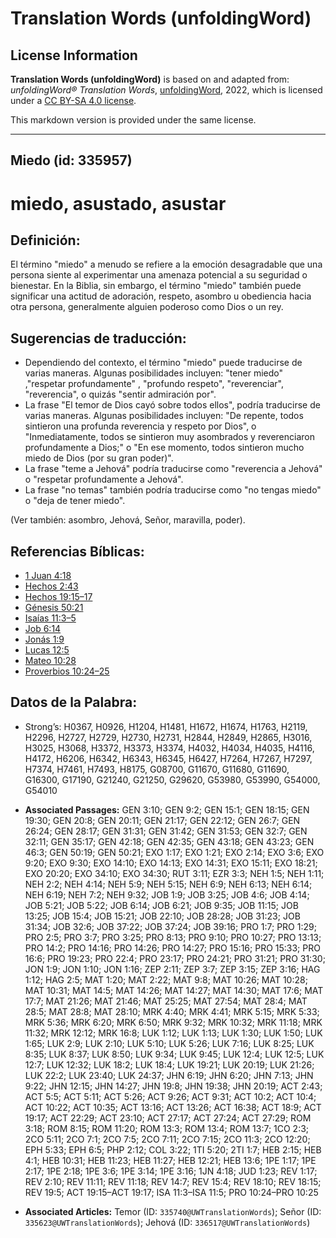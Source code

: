 # Translation Words (unfoldingWord)

## License Information

**Translation Words (unfoldingWord)** is based on and adapted from: _unfoldingWord® Translation Words_, [unfoldingWord](https://unfoldingword.org/utw), 2022, which is licensed under a [CC BY-SA 4.0 license](https://creativecommons.org/licenses/by-sa/4.0/legalcode.en).

This markdown version is provided under the same license.



--------------------------------

## Miedo (id: 335957)

miedo, asustado, asustar
========================

Definición:
-----------

El término "miedo" a menudo se refiere a la emoción desagradable que una persona siente al experimentar una amenaza potencial a su seguridad o bienestar. En la Biblia, sin embargo, el término "miedo" también puede significar una actitud de adoración, respeto, asombro u obediencia hacia otra persona, generalmente alguien poderoso como Dios o un rey.

Sugerencias de traducción:
--------------------------

* Dependiendo del contexto, el término "miedo" puede traducirse de varias maneras. Algunas posibilidades incluyen: "tener miedo" ,"respetar profundamente" , "profundo respeto", "reverenciar", "reverencia", o quizás "sentir admiración por".
* La frase "El temor de Dios cayó sobre todos ellos", podría traducirse de varias maneras. Algunas posibilidades incluyen: "De repente, todos sintieron una profunda reverencia y respeto por Dios", o "Inmediatamente, todos se sintieron muy asombrados y reverenciaron profundamente a Dios;" o "En ese momento, todos sintieron mucho miedo de Dios (por su gran poder)".
* La frase "teme a Jehová" podría traducirse como "reverencia a Jehová" o "respetar profundamente a Jehová".
* La frase "no temas" también podría traducirse como "no tengas miedo" o "deja de tener miedo".

(Ver también: asombro, Jehová, Señor, maravilla, poder).

Referencias Bíblicas:
---------------------

* [1 Juan 4:18](https://ref.ly/1John4:18)
* [Hechos 2:43](https://ref.ly/Acts2:43)
* [Hechos 19:15–17](https://ref.ly/Acts19:15-Acts19:17)
* [Génesis 50:21](https://ref.ly/Gen50:21)
* [Isaías 11:3–5](https://ref.ly/Isa11:3-Isa11:5)
* [Job 6:14](https://ref.ly/Job6:14)
* [Jonás 1:9](https://ref.ly/Jonah1:9)
* [Lucas 12:5](https://ref.ly/Luke12:5)
* [Mateo 10:28](https://ref.ly/Matt10:28)
* [Proverbios 10:24–25](https://ref.ly/Prov10:24-Prov10:25)

Datos de la Palabra:
--------------------

* Strong’s: H0367, H0926, H1204, H1481, H1672, H1674, H1763, H2119, H2296, H2727, H2729, H2730, H2731, H2844, H2849, H2865, H3016, H3025, H3068, H3372, H3373, H3374, H4032, H4034, H4035, H4116, H4172, H6206, H6342, H6343, H6345, H6427, H7264, H7267, H7297, H7374, H7461, H7493, H8175, G08700, G11670, G11680, G11690, G16300, G17190, G21240, G21250, G29620, G53980, G53990, G54000, G54010

* **Associated Passages:** GEN 3:10; GEN 9:2; GEN 15:1; GEN 18:15; GEN 19:30; GEN 20:8; GEN 20:11; GEN 21:17; GEN 22:12; GEN 26:7; GEN 26:24; GEN 28:17; GEN 31:31; GEN 31:42; GEN 31:53; GEN 32:7; GEN 32:11; GEN 35:17; GEN 42:18; GEN 42:35; GEN 43:18; GEN 43:23; GEN 46:3; GEN 50:19; GEN 50:21; EXO 1:17; EXO 1:21; EXO 2:14; EXO 3:6; EXO 9:20; EXO 9:30; EXO 14:10; EXO 14:13; EXO 14:31; EXO 15:11; EXO 18:21; EXO 20:20; EXO 34:10; EXO 34:30; RUT 3:11; EZR 3:3; NEH 1:5; NEH 1:11; NEH 2:2; NEH 4:14; NEH 5:9; NEH 5:15; NEH 6:9; NEH 6:13; NEH 6:14; NEH 6:19; NEH 7:2; NEH 9:32; JOB 1:9; JOB 3:25; JOB 4:6; JOB 4:14; JOB 5:21; JOB 5:22; JOB 6:14; JOB 6:21; JOB 9:35; JOB 11:15; JOB 13:25; JOB 15:4; JOB 15:21; JOB 22:10; JOB 28:28; JOB 31:23; JOB 31:34; JOB 32:6; JOB 37:22; JOB 37:24; JOB 39:16; PRO 1:7; PRO 1:29; PRO 2:5; PRO 3:7; PRO 3:25; PRO 8:13; PRO 9:10; PRO 10:27; PRO 13:13; PRO 14:2; PRO 14:16; PRO 14:26; PRO 14:27; PRO 15:16; PRO 15:33; PRO 16:6; PRO 19:23; PRO 22:4; PRO 23:17; PRO 24:21; PRO 31:21; PRO 31:30; JON 1:9; JON 1:10; JON 1:16; ZEP 2:11; ZEP 3:7; ZEP 3:15; ZEP 3:16; HAG 1:12; HAG 2:5; MAT 1:20; MAT 2:22; MAT 9:8; MAT 10:26; MAT 10:28; MAT 10:31; MAT 14:5; MAT 14:26; MAT 14:27; MAT 14:30; MAT 17:6; MAT 17:7; MAT 21:26; MAT 21:46; MAT 25:25; MAT 27:54; MAT 28:4; MAT 28:5; MAT 28:8; MAT 28:10; MRK 4:40; MRK 4:41; MRK 5:15; MRK 5:33; MRK 5:36; MRK 6:20; MRK 6:50; MRK 9:32; MRK 10:32; MRK 11:18; MRK 11:32; MRK 12:12; MRK 16:8; LUK 1:12; LUK 1:13; LUK 1:30; LUK 1:50; LUK 1:65; LUK 2:9; LUK 2:10; LUK 5:10; LUK 5:26; LUK 7:16; LUK 8:25; LUK 8:35; LUK 8:37; LUK 8:50; LUK 9:34; LUK 9:45; LUK 12:4; LUK 12:5; LUK 12:7; LUK 12:32; LUK 18:2; LUK 18:4; LUK 19:21; LUK 20:19; LUK 21:26; LUK 22:2; LUK 23:40; LUK 24:37; JHN 6:19; JHN 6:20; JHN 7:13; JHN 9:22; JHN 12:15; JHN 14:27; JHN 19:8; JHN 19:38; JHN 20:19; ACT 2:43; ACT 5:5; ACT 5:11; ACT 5:26; ACT 9:26; ACT 9:31; ACT 10:2; ACT 10:4; ACT 10:22; ACT 10:35; ACT 13:16; ACT 13:26; ACT 16:38; ACT 18:9; ACT 19:17; ACT 22:29; ACT 23:10; ACT 27:17; ACT 27:24; ACT 27:29; ROM 3:18; ROM 8:15; ROM 11:20; ROM 13:3; ROM 13:4; ROM 13:7; 1CO 2:3; 2CO 5:11; 2CO 7:1; 2CO 7:5; 2CO 7:11; 2CO 7:15; 2CO 11:3; 2CO 12:20; EPH 5:33; EPH 6:5; PHP 2:12; COL 3:22; 1TI 5:20; 2TI 1:7; HEB 2:15; HEB 4:1; HEB 10:31; HEB 11:23; HEB 11:27; HEB 12:21; HEB 13:6; 1PE 1:17; 1PE 2:17; 1PE 2:18; 1PE 3:6; 1PE 3:14; 1PE 3:16; 1JN 4:18; JUD 1:23; REV 1:17; REV 2:10; REV 11:11; REV 11:18; REV 14:7; REV 15:4; REV 18:10; REV 18:15; REV 19:5; ACT 19:15–ACT 19:17; ISA 11:3–ISA 11:5; PRO 10:24–PRO 10:25
* **Associated Articles:** Temor (ID: `335740@UWTranslationWords`); Señor (ID: `335623@UWTranslationWords`); Jehová (ID: `336517@UWTranslationWords`)

